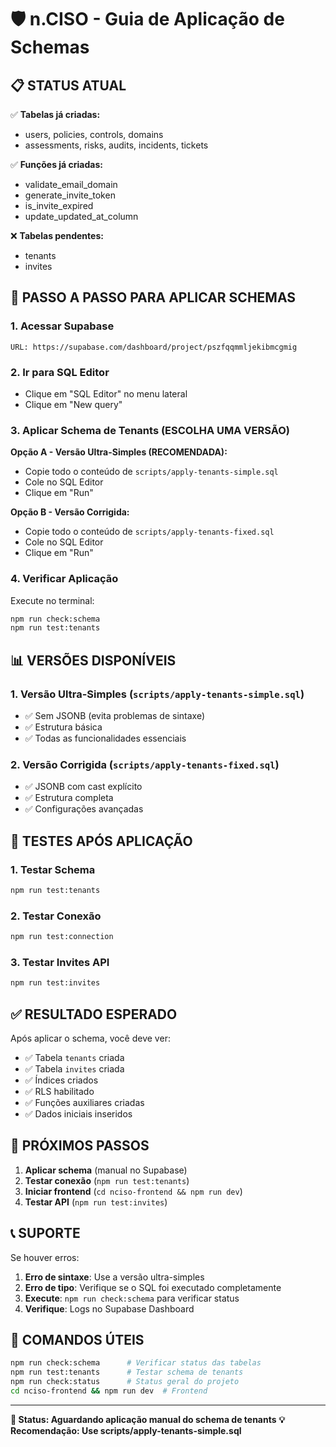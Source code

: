 # 🛡️ n.CISO - Guia de Aplicação de Schemas

## 📋 **STATUS ATUAL**

✅ **Tabelas já criadas:**
- users, policies, controls, domains
- assessments, risks, audits, incidents, tickets

✅ **Funções já criadas:**
- validate_email_domain
- generate_invite_token
- is_invite_expired
- update_updated_at_column

❌ **Tabelas pendentes:**
- tenants
- invites

## 🚀 **PASSO A PASSO PARA APLICAR SCHEMAS**

### **1. Acessar Supabase**
```
URL: https://supabase.com/dashboard/project/pszfqqmmljekibmcgmig
```

### **2. Ir para SQL Editor**
- Clique em "SQL Editor" no menu lateral
- Clique em "New query"

### **3. Aplicar Schema de Tenants (ESCOLHA UMA VERSÃO)**

**Opção A - Versão Ultra-Simples (RECOMENDADA):**
- Copie todo o conteúdo de `scripts/apply-tenants-simple.sql`
- Cole no SQL Editor
- Clique em "Run"

**Opção B - Versão Corrigida:**
- Copie todo o conteúdo de `scripts/apply-tenants-fixed.sql`
- Cole no SQL Editor
- Clique em "Run"

### **4. Verificar Aplicação**
Execute no terminal:
```bash
npm run check:schema
npm run test:tenants
```

## 📊 **VERSÕES DISPONÍVEIS**

### **1. Versão Ultra-Simples** (`scripts/apply-tenants-simple.sql`)
- ✅ Sem JSONB (evita problemas de sintaxe)
- ✅ Estrutura básica
- ✅ Todas as funcionalidades essenciais

### **2. Versão Corrigida** (`scripts/apply-tenants-fixed.sql`)
- ✅ JSONB com cast explícito
- ✅ Estrutura completa
- ✅ Configurações avançadas

## 🧪 **TESTES APÓS APLICAÇÃO**

### **1. Testar Schema**
```bash
npm run test:tenants
```

### **2. Testar Conexão**
```bash
npm run test:connection
```

### **3. Testar Invites API**
```bash
npm run test:invites
```

## ✅ **RESULTADO ESPERADO**

Após aplicar o schema, você deve ver:
- ✅ Tabela `tenants` criada
- ✅ Tabela `invites` criada
- ✅ Índices criados
- ✅ RLS habilitado
- ✅ Funções auxiliares criadas
- ✅ Dados iniciais inseridos

## 🚀 **PRÓXIMOS PASSOS**

1. **Aplicar schema** (manual no Supabase)
2. **Testar conexão** (`npm run test:tenants`)
3. **Iniciar frontend** (`cd nciso-frontend && npm run dev`)
4. **Testar API** (`npm run test:invites`)

## 📞 **SUPORTE**

Se houver erros:
1. **Erro de sintaxe**: Use a versão ultra-simples
2. **Erro de tipo**: Verifique se o SQL foi executado completamente
3. **Execute**: `npm run check:schema` para verificar status
4. **Verifique**: Logs no Supabase Dashboard

## 🔧 **COMANDOS ÚTEIS**

```bash
npm run check:schema      # Verificar status das tabelas
npm run test:tenants      # Testar schema de tenants
npm run check:status      # Status geral do projeto
cd nciso-frontend && npm run dev  # Frontend
```

---

**🎯 Status: Aguardando aplicação manual do schema de tenants**
**💡 Recomendação: Use scripts/apply-tenants-simple.sql** 